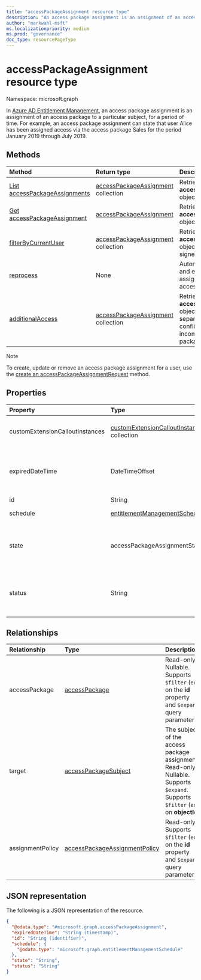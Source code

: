 ```yaml
---
title: "accessPackageAssignment resource type"
description: "An access package assignment is an assignment of an access package to a particular subject, for a period of time."
author: "markwahl-msft"
ms.localizationpriority: medium
ms.prod: "governance"
doc_type: resourcePageType
---
```

# accessPackageAssignment resource type

Namespace: microsoft.graph

In [Azure AD Entitlement Management](entitlementmanagement-overview.md), an access package assignment is an assignment of an access package to a particular subject, for a period of time.  For example, an access package assignment can state that user Alice has been assigned access via the access package Sales for the period January 2019 through July 2019.


## Methods
|Method|Return type|Description|
|:---|:---|:---|
|[List accessPackageAssignments](../api/entitlementmanagement-list-assignments.md)|[accessPackageAssignment](accesspackageassignment.md) collection|Retrieve a list of **accessPackageAssignment** objects. |
|[Get accessPackageAssignment](../api/accesspackageassignment-get.md)|[accessPackageAssignment](../resources/accesspackageassignment.md)|Retrieve a **accessPackageAssignment** object. |
|[filterByCurrentUser](../api/accesspackageassignment-filterbycurrentuser.md)|[accessPackageAssignment](../resources/accesspackageassignment.md) collection|Retrieve the list of **accessPackageAssignment** objects filtered on the signed-in user.|
|[reprocess](../api/accesspackageassignment-reprocess.md) | None | Automatically reevaluate and enforce a user’s assignments for a specific access package.|
|[additionalAccess](../api/accesspackageassignment-additionalaccess.md) | [accessPackageAssignment](../resources/accesspackageassignment.md) collection| Retrieve a list of **accessPackageAssignment** objects indicating potential separation of duties conflicts or access to incompatible access packages. |

> [!NOTE]
> To create, update or remove an access package assignment for a user, use the [create an accessPackageAssignmentRequest](../api/entitlementmanagement-post-assignmentrequests.md) method.

## Properties
|Property|Type|Description|
|:---|:---|:---|
|customExtensionCalloutInstances|[customExtensionCalloutInstance](customextensioncalloutinstance.md) collection|Information about all the custom extension calls that were made during the access package assignment workflow.|
|expiredDateTime|DateTimeOffset|The Timestamp type represents date and time information using ISO 8601 format and is always in UTC time. For example, midnight UTC on Jan 1, 2014 is `2014-01-01T00:00:00Z`. Read-only.|
|id|String|Read-only.|
|schedule|[entitlementManagementSchedule](../resources/entitlementmanagementschedule.md)|When the access assignment is to be in place. Read-only.|
|state|accessPackageAssignmentState|The state of the access package assignment. The possible values are: `delivering`, `partiallyDelivered`, `delivered`, `expired`, `deliveryFailed`, `unknownFutureValue`. Read-only. Supports `$filter` (`eq`).|
|status|String|More information about the assignment lifecycle.  Possible values include `Delivering`, `Delivered`, `NearExpiry1DayNotificationTriggered`, or `ExpiredNotificationTriggered`.  Read-only.|

## Relationships
|Relationship|Type|Description|
|:---|:---|:---|
|accessPackage|[accessPackage](accesspackage.md)|Read-only. Nullable. Supports `$filter` (`eq`) on the **id** property and `$expand` query parameters.|
|target|[accessPackageSubject](accesspackagesubject.md)|The subject of the access package assignment. Read-only. Nullable. Supports `$expand`. Supports `$filter` (`eq`) on **objectId**.|
|assignmentPolicy|[accessPackageAssignmentPolicy](accesspackageassignmentpolicy.md)|Read-only. Supports `$filter` (`eq`) on the **id** property and `$expand` query parameters.|

## JSON representation
The following is a JSON representation of the resource.
<!-- {
  "blockType": "resource",
  "keyProperty": "id",
  "@odata.type": "microsoft.graph.accessPackageAssignment",
  "openType": false
}
-->
``` json
{
  "@odata.type": "#microsoft.graph.accessPackageAssignment",
  "expiredDateTime": "String (timestamp)",
  "id": "String (identifier)",
  "schedule": {
    "@odata.type": "microsoft.graph.entitlementManagementSchedule"
  },
  "state": "String",
  "status": "String"
}
```



